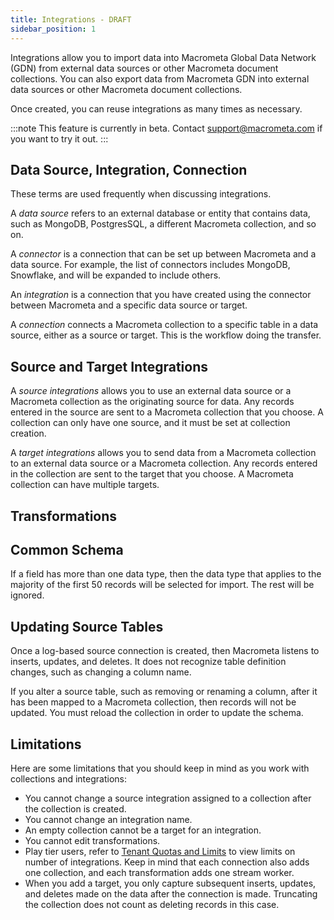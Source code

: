 ```yaml
---
title: Integrations - DRAFT
sidebar_position: 1
---
```


Integrations allow you to import data into Macrometa Global Data Network (GDN) from external data sources or other Macrometa document collections. You can also export data from Macrometa GDN into external data sources or other Macrometa document collections.

Once created, you can reuse integrations as many times as necessary.

:::note
This feature is currently in beta. Contact support@macrometa.com if you want to try it out.
:::

## Data Source, Integration, Connection

These terms are used frequently when discussing integrations.

A _data source_ refers to an external database or entity that contains data, such as MongoDB, PostgresSQL, a different Macrometa collection, and so on.

A _connector_ is a connection that can be set up between Macrometa and a data source. For example, the list of connectors includes MongoDB, Snowflake, and will be expanded to include others.

An _integration_ is a connection that you have created using the connector between Macrometa and a specific data source or target.

A _connection_ connects a Macrometa collection to a specific table in a data source, either as a source or target. This is the workflow doing the transfer.

## Source and Target Integrations

A _source integrations_ allows you to use an external data source or a Macrometa collection as the originating source for data. Any records entered in the source are sent to a Macrometa collection that you choose. A collection can only have one source, and it must be set at collection creation.

A _target integrations_ allows you to send data from a Macrometa collection to an external data source or a Macrometa collection. Any records entered in the collection are sent to the target that you choose. A Macrometa collection can have multiple targets.

## Transformations



## Common Schema

If a field has more than one data type, then the data type that applies to the majority of the first 50 records will be selected for import. The rest will be ignored.

## Updating Source Tables

Once a log-based source connection is created, then Macrometa listens to inserts, updates, and deletes. It does not recognize table definition changes, such as changing a column name.

If you alter a source table, such as removing or renaming a column, after it has been mapped to a Macrometa collection, then records will not be updated. You must reload the collection in order to update the schema.

## Limitations

Here are some limitations that you should keep in mind as you work with collections and integrations:

- You cannot change a source integration assigned to a collection after the collection is created.
- You cannot change an integration name.
- An empty collection cannot be a target for an integration.
- You cannot edit transformations.
- Play tier users, refer to [Tenant Quotas and Limits](../references/quotas) to view limits on number of integrations. Keep in mind that each connection also adds one collection, and each transformation adds one stream worker.
- When you add a target, you only capture subsequent inserts, updates, and deletes made on the data after the connection is made. Truncating the collection does not count as deleting records in this case.
